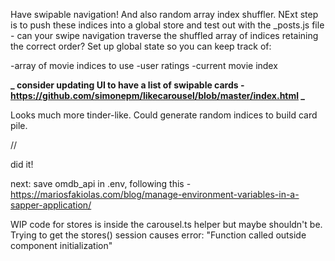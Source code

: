 Have swipable navigation! And also random array index shuffler. NExt step is to push these indices into a global store and test out with the \_posts.js file - can your swipe navigation traverse the shuffled array of indices retaining the correct order? Set up global state so you can keep track of:

-array of movie indices to use
-user ratings
-current movie index

**_ consider updating UI to have a list of swipable cards - https://github.com/simonepm/likecarousel/blob/master/index.html _**

Looks much more tinder-like. Could generate random indices to build card pile.

//

did it!

next: save omdb_api in .env, following this - https://mariosfakiolas.com/blog/manage-environment-variables-in-a-sapper-application/

WIP code for stores is inside the carousel.ts helper but maybe shouldn't be. Trying to get the stores() session causes error: "Function called outside component initialization"
